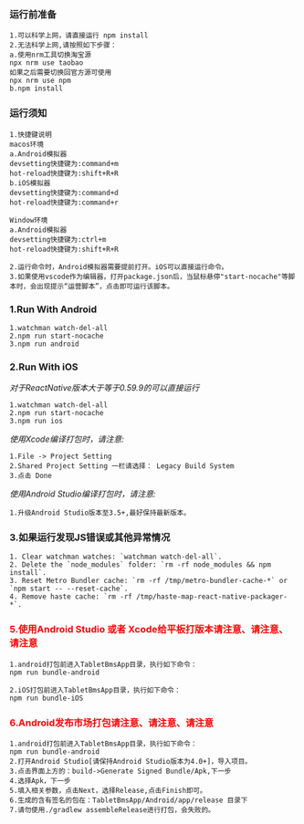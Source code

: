 ### 运行前准备
```
1.可以科学上网，请直接运行 npm install
2.无法科学上网,请按照如下步骤：
a.使用nrm工具切换淘宝源
npx nrm use taobao
如果之后需要切换回官方源可使用
npx nrm use npm
b.npm install
```

### 运行须知
```
1.快捷键说明
macos环境
a.Android模拟器
devsetting快捷键为:command+m
hot-reload快捷键为:shift+R+R
b.iOS模拟器
devsetting快捷键为:command+d
hot-reload快捷键为:command+r

Window环境
a.Android模拟器
devsetting快捷键为:ctrl+m
hot-reload快捷键为:shift+R+R

2.运行命令时，Android模拟器需要提前打开。iOS可以直接运行命令。
3.如果使用vscode作为编辑器，打开package.json后，当鼠标悬停"start-nocache"等脚本时，会出现提示“运营脚本”，点击即可运行该脚本。
```

### 1.Run With Android
```
1.watchman watch-del-all
2.npm run start-nocache
3.npm run android
```

### 2.Run With iOS
*对于ReactNative版本大于等于0.59.9的可以直接运行*
```
1.watchman watch-del-all
2.npm run start-nocache
3.npm run ios
```

*使用Xcode编译打包时，请注意:*
```
1.File -> Project Setting
2.Shared Project Setting 一栏请选择： Legacy Build System
3.点击 Done
```

*使用Android Studio编译打包时，请注意:*
```
1.升级Android Studio版本至3.5+,最好保持最新版本。
```

### 3.如果运行发现JS错误或其他异常情况
```
1. Clear watchman watches: `watchman watch-del-all`.
2. Delete the `node_modules` folder: `rm -rf node_modules && npm install`.
3. Reset Metro Bundler cache: `rm -rf /tmp/metro-bundler-cache-*` or `npm start -- --reset-cache`.
4. Remove haste cache: `rm -rf /tmp/haste-map-react-native-packager-*`.
```

### <font color="#ff0000">5.使用Android Studio 或者 Xcode给平板打版本请注意、请注意、请注意</font>
```
1.android打包前进入TabletBmsApp目录，执行如下命令：
npm run bundle-android

2.iOS打包前进入TabletBmsApp目录，执行如下命令：
npm run bundle-iOS
```

### <font color="#ff0000">6.Android发布市场打包请注意、请注意、请注意</font>
```
1.android打包前进入TabletBmsApp目录，执行如下命令：
npm run bundle-android
2.打开Android Studio[请保持Android Studio版本为4.0+]，导入项目。
3.点击界面上方的：build->Generate Signed Bundle/Apk,下一步
4.选择Apk，下一步
5.填入相关参数，点击Next，选择Release,点击Finish即可。
6.生成的含有签名的包在：TabletBmsApp/Android/app/release 目录下
7.请勿使用./gradlew assembleRelease进行打包，会失败的。
```
